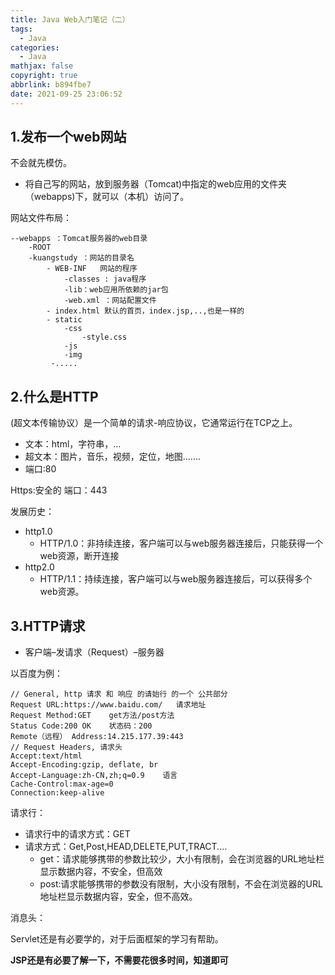 ```yaml
---
title: Java Web入门笔记（二）
tags:
  - Java
categories:
  - Java
mathjax: false
copyright: true
abbrlink: b894fbe7
date: 2021-09-25 23:06:52
---
```


## 1.发布一个web网站

不会就先模仿。

<!--more-->

- 将自己写的网站，放到服务器（Tomcat)中指定的web应用的文件夹（webapps)下，就可以（本机）访问了。

网站文件布局：

```shell
--webapps ：Tomcat服务器的web目录
	-ROOT
	-kuangstudy ：网站的目录名
		- WEB-INF   网站的程序
			-classes : java程序
			-lib：web应用所依赖的jar包
			-web.xml ：网站配置文件
		- index.html 默认的首页，index.jsp,..,也是一样的
		- static 
            -css
            	-style.css
            -js
            -img
         -.....
```

## 2.什么是HTTP

(超文本传输协议）是一个简单的请求-响应协议，它通常运行在TCP之上。

- 文本：html，字符串，…
- 超文本：图片，音乐，视频，定位，地图.……
- 端口:80

Https:安全的    端口：443

发展历史：

- http1.0
    - HTTP/1.0：非持续连接，客户端可以与web服务器连接后，只能获得一个web资源，断开连接
- http2.0
    - HTTP/1.1：持续连接，客户端可以与web服务器连接后，可以获得多个web资源。

## 3.HTTP请求

- 客户端–发请求（Request）–服务器

以百度为例：

```http
// General, http 请求 和 响应 的请始行 的一个 公共部分
Request URL:https://www.baidu.com/   请求地址
Request Method:GET    get方法/post方法
Status Code:200 OK    状态码：200
Remote（远程） Address:14.215.177.39:443
// Request Headers, 请求头
Accept:text/html  
Accept-Encoding:gzip, deflate, br
Accept-Language:zh-CN,zh;q=0.9    语言
Cache-Control:max-age=0
Connection:keep-alive
```

请求行：

- 请求行中的请求方式：GET
- 请求方式：Get,Post,HEAD,DELETE,PUT,TRACT.…
    - get：请求能够携带的参数比较少，大小有限制，会在浏览器的URL地址栏显示数据内容，不安全，但高效
    - post:请求能够携带的参数没有限制，大小没有限制，不会在浏览器的URL地址栏显示数据内容，安全，但不高效。

消息头：

















Servlet还是有必要学的，对于后面框架的学习有帮助。

**JSP还是有必要了解一下，不需要花很多时间，知道即可**
